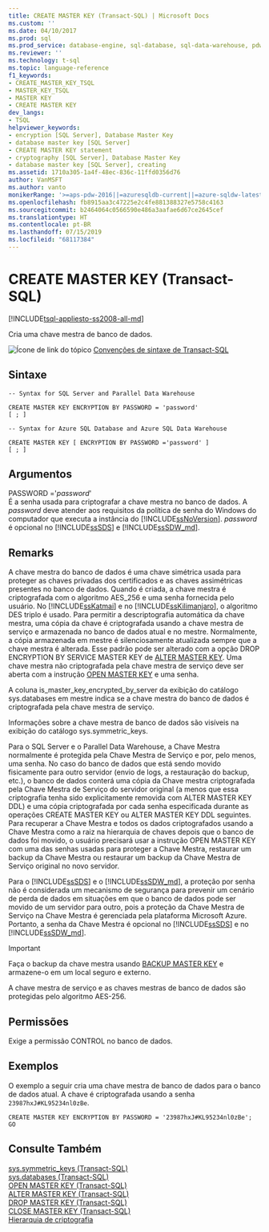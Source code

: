 ```yaml
---
title: CREATE MASTER KEY (Transact-SQL) | Microsoft Docs
ms.custom: ''
ms.date: 04/10/2017
ms.prod: sql
ms.prod_service: database-engine, sql-database, sql-data-warehouse, pdw
ms.reviewer: ''
ms.technology: t-sql
ms.topic: language-reference
f1_keywords:
- CREATE_MASTER_KEY_TSQL
- MASTER_KEY_TSQL
- MASTER KEY
- CREATE MASTER KEY
dev_langs:
- TSQL
helpviewer_keywords:
- encryption [SQL Server], Database Master Key
- database master key [SQL Server]
- CREATE MASTER KEY statement
- cryptography [SQL Server], Database Master Key
- database master key [SQL Server], creating
ms.assetid: 1710a305-1a4f-48ec-836c-11ffd0356d76
author: VanMSFT
ms.author: vanto
monikerRange: '>=aps-pdw-2016||=azuresqldb-current||=azure-sqldw-latest||>=sql-server-2016||=sqlallproducts-allversions||>=sql-server-linux-2017||=azuresqldb-mi-current'
ms.openlocfilehash: fb8915aa3c47225e2c4fe881388327e5758c4163
ms.sourcegitcommit: b2464064c0566590e486a3aafae6d67ce2645cef
ms.translationtype: HT
ms.contentlocale: pt-BR
ms.lasthandoff: 07/15/2019
ms.locfileid: "68117384"
---
```

# <a name="create-master-key-transact-sql"></a>CREATE MASTER KEY (Transact-SQL)
[!INCLUDE[tsql-appliesto-ss2008-all-md](../../includes/tsql-appliesto-ss2008-all-md.md)]

  Cria uma chave mestra de banco de dados.  
  
 ![Ícone de link do tópico](../../database-engine/configure-windows/media/topic-link.gif "Ícone de link do tópico") [Convenções de sintaxe de Transact-SQL](../../t-sql/language-elements/transact-sql-syntax-conventions-transact-sql.md)  
  
## <a name="syntax"></a>Sintaxe  
  
```  
-- Syntax for SQL Server and Parallel Data Warehouse  
  
CREATE MASTER KEY ENCRYPTION BY PASSWORD = 'password'  
[ ; ]  
```  
  
```  
-- Syntax for Azure SQL Database and Azure SQL Data Warehouse  
  
CREATE MASTER KEY [ ENCRYPTION BY PASSWORD ='password' ]
[ ; ]  
```  
  
## <a name="arguments"></a>Argumentos  
 PASSWORD ='*password*'  
 É a senha usada para criptografar a chave mestra no banco de dados. A *password* deve atender aos requisitos da política de senha do Windows do computador que executa a instância do [!INCLUDE[ssNoVersion](../../includes/ssnoversion-md.md)]. *password* é opcional no [!INCLUDE[ssSDS](../../includes/sssds-md.md)] e [!INCLUDE[ssSDW_md](../../includes/sssdw-md.md)].  
  
## <a name="remarks"></a>Remarks  
 A chave mestra do banco de dados é uma chave simétrica usada para proteger as chaves privadas dos certificados e as chaves assimétricas presentes no banco de dados. Quando é criada, a chave mestra é criptografada com o algoritmo AES_256 e uma senha fornecida pelo usuário. No [!INCLUDE[ssKatmai](../../includes/sskatmai-md.md)] e no [!INCLUDE[ssKilimanjaro](../../includes/sskilimanjaro-md.md)], o algoritmo DES triplo é usado. Para permitir a descriptografia automática da chave mestra, uma cópia da chave é criptografada usando a chave mestra de serviço e armazenada no banco de dados atual e no mestre. Normalmente, a cópia armazenada em mestre é silenciosamente atualizada sempre que a chave mestra é alterada. Esse padrão pode ser alterado com a opção DROP ENCRYPTION BY SERVICE MASTER KEY de [ALTER MASTER KEY](../../t-sql/statements/alter-master-key-transact-sql.md). Uma chave mestra não criptografada pela chave mestra de serviço deve ser aberta com a instrução [OPEN MASTER KEY](../../t-sql/statements/open-master-key-transact-sql.md) e uma senha.  
  
 A coluna is_master_key_encrypted_by_server da exibição do catálogo sys.databases em mestre indica se a chave mestra do banco de dados é criptografada pela chave mestra de serviço.  
  
 Informações sobre a chave mestra de banco de dados são visíveis na exibição do catálogo sys.symmetric_keys.  

Para o SQL Server e o Parallel Data Warehouse, a Chave Mestra normalmente é protegida pela Chave Mestra de Serviço e por, pelo menos, uma senha. No caso do banco de dados que está sendo movido fisicamente para outro servidor (envio de logs, a restauração do backup, etc.), o banco de dados conterá uma cópia da Chave mestra criptografada pela Chave Mestra de Serviço do servidor original (a menos que essa criptografia tenha sido explicitamente removida com ALTER MASTER KEY DDL) e uma cópia criptografada por cada senha especificada durante as operações CREATE MASTER KEY ou ALTER MASTER KEY DDL seguintes. Para recuperar a Chave Mestra e todos os dados criptografados usando a Chave Mestra como a raiz na hierarquia de chaves depois que o banco de dados foi movido, o usuário precisará usar a instrução OPEN MASTER KEY com uma das senhas usadas para proteger a Chave Mestra, restaurar um backup da Chave Mestra ou restaurar um backup da Chave Mestra de Serviço original no novo servidor. 

Para o [!INCLUDE[ssSDS](../../includes/sssds-md.md)] e o [!INCLUDE[ssSDW_md](../../includes/sssdw-md.md)], a proteção por senha não é considerada um mecanismo de segurança para prevenir um cenário de perda de dados em situações em que o banco de dados pode ser movido de um servidor para outro, pois a proteção da Chave Mestra de Serviço na Chave Mestra é gerenciada pela plataforma Microsoft Azure. Portanto, a senha da Chave Mestra é opcional no [!INCLUDE[ssSDS](../../includes/sssds-md.md)] e no [!INCLUDE[ssSDW_md](../../includes/sssdw-md.md)].
  
> [!IMPORTANT]  
>  Faça o backup da chave mestra usando [BACKUP MASTER KEY](../../t-sql/statements/backup-master-key-transact-sql.md) e armazene-o em um local seguro e externo.  
  
 A chave mestra de serviço e as chaves mestras de banco de dados são protegidas pelo algoritmo AES-256.  
  
## <a name="permissions"></a>Permissões  
 Exige a permissão CONTROL no banco de dados.  
  
## <a name="examples"></a>Exemplos  
 O exemplo a seguir cria uma chave mestra de banco de dados para o banco de dados atual. A chave é criptografada usando a senha `23987hxJ#KL95234nl0zBe`.  
  
```  
CREATE MASTER KEY ENCRYPTION BY PASSWORD = '23987hxJ#KL95234nl0zBe';  
GO  
```  

  
## <a name="see-also"></a>Consulte Também  
 [sys.symmetric_keys &#40;Transact-SQL&#41;](../../relational-databases/system-catalog-views/sys-symmetric-keys-transact-sql.md)   
 [sys.databases &#40;Transact-SQL&#41;](../../relational-databases/system-catalog-views/sys-databases-transact-sql.md)   
 [OPEN MASTER KEY &#40;Transact-SQL&#41;](../../t-sql/statements/open-master-key-transact-sql.md)   
 [ALTER MASTER KEY &#40;Transact-SQL&#41;](../../t-sql/statements/alter-master-key-transact-sql.md)   
 [DROP MASTER KEY &#40;Transact-SQL&#41;](../../t-sql/statements/drop-master-key-transact-sql.md)   
 [CLOSE MASTER KEY &#40;Transact-SQL&#41;](../../t-sql/statements/close-master-key-transact-sql.md)   
 [Hierarquia de criptografia](../../relational-databases/security/encryption/encryption-hierarchy.md)  
  
  



